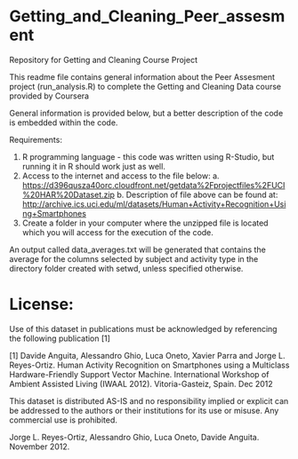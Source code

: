 Getting_and_Cleaning_Peer_assesment
===================================

Repository for Getting and Cleaning Course Project

This readme file contains general information about the Peer Assesment project (run_analysis.R) to complete the Getting and Cleaning Data course provided by Coursera

General information is provided below, but a better description of the code is embedded within the code.

Requirements:

1. R programming language - this code was written using R-Studio, but running it in R should work just as well.
2. Access to the internet and access to the file below:
  a. https://d396qusza40orc.cloudfront.net/getdata%2Fprojectfiles%2FUCI%20HAR%20Dataset.zip 
  b. Description of file above can be found at: http://archive.ics.uci.edu/ml/datasets/Human+Activity+Recognition+Using+Smartphones 
3. Create a folder in your computer where the unzipped file is located which you will access for the execution of the code.

An output called data_averages.txt will be generated that contains the average for the columns selected by subject and activity type in the directory folder created with setwd, unless specified otherwise.

License:
========
Use of this dataset in publications must be acknowledged by referencing the following publication [1] 

[1] Davide Anguita, Alessandro Ghio, Luca Oneto, Xavier Parra and Jorge L. Reyes-Ortiz. Human Activity Recognition on Smartphones using a Multiclass Hardware-Friendly Support Vector Machine. International Workshop of Ambient Assisted Living (IWAAL 2012). Vitoria-Gasteiz, Spain. Dec 2012

This dataset is distributed AS-IS and no responsibility implied or explicit can be addressed to the authors or their institutions for its use or misuse. Any commercial use is prohibited.

Jorge L. Reyes-Ortiz, Alessandro Ghio, Luca Oneto, Davide Anguita. November 2012.
  
